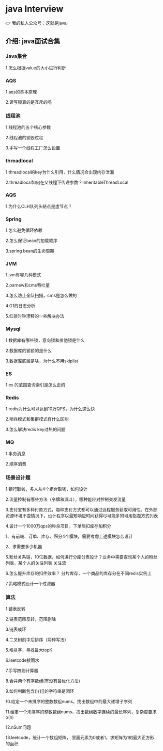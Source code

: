 # java Interview

👉 我的私人公众号：这就是java。

## 介绍: java面试合集

### Java集合

1.怎么根据value的大小进行判断





### AQS

1.aqs的基本原理

2.读写锁真的是互斥的吗





### 线程池 

1.线程池的五个核心参数 

2.线程池的销毁过程

3.手写一个线程工厂怎么设置





### threadlocal 

1.threadlocal的key为什么引用，什么情况会出现内存泄漏 

2.threadlocal如何在父线程下传递参数？InheritableThreadLocal



### AQS 

1.为什么CLH队列头结点是虚节点？





### Spring

1.怎么避免循环依赖

2.怎么保证bean的加载顺序

3.spring bean的生命周期



### JVM

1.jvm有哪几种模式

2.parnew和cms吞吐量

3.怎么防止全队扫描，cms是怎么做的

4.G1的日志分析

5.红锁时钟漂移的一些解决办法



### Mysql

1.数据库有哪些锁，意向锁和排他锁是什么

2.数据库的锁锁的是什么

3.数据库底层是啥，为什么不用skiplist



### ES

1.es 的范围查询索引是怎么走的





### Redis

1.redis为什么可以达到10万QPS，为什么这么快

2.哨兵模式和集群模式有什么区别

3.怎么解决redis key过热的问题



### MQ

1.事务消息

2.顺序消费



### 场景设计题

1.银行取钱，多人从4个柜台取钱，如何设计

2.流量控制有哪些方法（令牌和漏斗），哪种能应对控制突发流量

3.支付宝有多种付款方式，每种支付方式都可以通过远程服务获取可用性。在外部资源环境不变情况下，设计程序以最短响应时间获得尽可能多的可用指腹方式列表

4.设计一个1000万qps的秒杀项目，下单后扣库存加积分

1、有前端、订单、库存、积分4个模块，需要考虑上述模块怎么设计

2、求需要多少机器

5.粉丝关系链，10亿数据，如何进行分库分表设计？业务中需要查询某个人的粉丝列表，某个人的关注列表    关注流

6.怎么提升库存的扣件效率？  分片库存，一个商品的库存分在不同redis实例上

7.策略模式设计一个过滤器





### 算法

1.链表反转

2.链表范围反转，范围删除

3.链表成环

4.二叉树前中后排序（两种写法）

5.堆排序，寻找最大topK

6.leetcode接雨水

7.手写四则计算器

8.合并两个有序数组(有没有最优化方法)

9.如何判断包含(){}[]的字符串是闭环

10.给定一个未排序的整数数组nums，找出数组中的最大递增子序列

11.给定一个未排序的整数数组nums，找出数组数字连续的最长序列，复杂度要求o(n)

12.nSum问题

13.leetcode，统计一个数组矩阵， 里面元素为0或者1，求矩阵为1的最大正方形的面积
